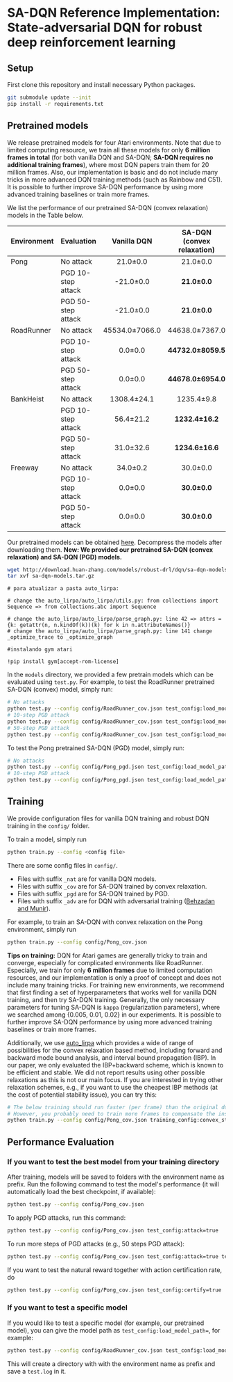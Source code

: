 # SA-DQN Reference Implementation: State-adversarial DQN for robust deep reinforcement learning
## Setup

First clone this repository and install necessary Python packages.
```bash
git submodule update --init
pip install -r requirements.txt
```

## Pretrained models

We release pretrained models for four Atari environments. Note that due to
limited computing resource, we train all these models for only **6 million
frames in total** (for both vanilla DQN and SA-DQN; **SA-DQN requires no
additional training frames**), where most DQN papers train them for 20 million
frames.  Also, our implementation is basic and do not include many tricks in
more advanced DQN training methods (such as Rainbow and C51). It is possible to
further improve SA-DQN performance by using more advanced training baselines or
train more frames.

We list the performance of our pretrained SA-DQN (convex relaxation) models in the Table below.

| Environment | Evaluation         | Vanilla DQN | SA-DQN (convex relaxation) |
|-------------|--------------------|:-----------:|:--------------------------:|
| Pong        | No attack          |   21.0±0.0  |         21.0±0.0           |
|             | PGD 10-step attack |  -21.0±0.0  |       **21.0±0.0**         |
|             | PGD 50-step attack |  -21.0±0.0  |       **21.0±0.0**         |
| RoadRunner  | No attack          |  45534.0±7066.0  |   44638.0±7367.0      |
|             | PGD 10-step attack |   0.0±0.0   |     **44732.0±8059.5**     |
|             | PGD 50-step attack |   0.0±0.0   |     **44678.0±6954.0**     |
| BankHeist   | No attack          |  1308.4±24.1|      1235.4±9.8            |
|             | PGD 10-step attack |   56.4±21.2 |       **1232.4±16.2**      | 
|             | PGD 50-step attack |   31.0±32.6 |       **1234.6±16.6**      |
| Freeway     | No attack          |   34.0±0.2  |         30.0±0.0           |
|             | PGD 10-step attack |   0.0±0.0   |        **30.0±0.0**        |
|             | PGD 50-step attack |   0.0±0.0   |        **30.0±0.0**        |


Our pretrained models can be obtained
[here](http://download.huan-zhang.com/models/robust-drl/dqn/sa-dqn-models.tar.gz).
Decompress the models after downloading them. **New: We provided our pretrained SA-DQN (convex relaxation) and SA-DQN (PGD) models.**

```bash
wget http://download.huan-zhang.com/models/robust-drl/dqn/sa-dqn-models.tar.gz
tar xvf sa-dqn-models.tar.gz
```

```
# para atualizar a pasta auto_lirpa:

# change the auto_lirpa/auto_lirpa/utils.py: from collections import Sequence => from collections.abc import Sequence

# change the auto_lirpa/auto_lirpa/parse_graph.py: line 42 => attrs = {k: getattr(n, n.kindOf(k))(k) for k in n.attributeNames()}
# change the auto_lirpa/auto_lirpa/parse_graph.py: line 141 change _optimize_trace to _optimize_graph
```

``` 
#instalando gym atari

!pip install gym[accept-rom-license]
```


In the `models` directory, we provided a few pretrain models which can be
evaluated using `test.py`. For example, to test the RoadRunner pretrained
SA-DQN (convex) model, simply run:

```bash
# No attacks
python test.py --config config/RoadRunner_cov.json test_config:load_model_path=models/RoadRunner-convex.model
# 10-step PGD attack
python test.py --config config/RoadRunner_cov.json test_config:load_model_path=models/RoadRunner-convex.model test_config:attack=true
# 50-step PGD attack
python test.py --config config/RoadRunner_cov.json test_config:load_model_path=models/RoadRunner-convex.model test_config:attack=true test_config:attack_config:params:niters=50
```

To test the Pong pretrained SA-DQN (PGD) model, simply run:

```bash
# No attacks
python test.py --config config/Pong_pgd.json test_config:load_model_path=models/Pong-pgd.model
# 10-step PGD attack
python test.py --config config/Pong_pgd.json test_config:load_model_path=models/Pong-pgd.model test_config:attack=true
```

## Training

We provide configuration files for vanilla DQN training and robust DQN training in the `config/` folder.

To train a model, simply run

```bash
python train.py --config <config file>
```

There are some config files in `config/`.
* Files with suffix `_nat` are for vanilla DQN models.
* Files with suffix `_cov` are for SA-DQN trained by convex relaxation.
* Files with suffix `_pgd` are for SA-DQN trained by PGD.
* Files with suffix `_adv` are for DQN with adversarial training ([Behzadan and Munir](https://arxiv.org/pdf/1712.09344.pdf)).

For example, to train an SA-DQN with convex relaxation on the Pong environment, simply run

```bash
python train.py --config config/Pong_cov.json
```

**Tips on training:** DQN for Atari games are generally tricky to train and
converge, especially for complicated environments like RoadRunner. Especially,
we train for only **6 million frames** due to limited computation resources,
and our implementation is only a proof of concept and does not include many
training tricks. For training new environments, we recommend that first finding
a set of hyperparameters that works well for vanilla DQN training, and then try
SA-DQN training. Generally, the only necessary parameters for tuning SA-DQN is
`kappa` (regularization parameters), where we searched among {0.005, 0.01,
0.02} in our experiments. It is possible to further improve SA-DQN performance
by using more advanced training baselines or train more frames.

Additionally, we use [auto_lirpa](https://github.com/KaidiXu/auto_LiRPA) which
provides a wide of range of possibilities for the convex relaxation based
method, including forward and backward mode bound analysis, and interval bound
propagation (IBP).  In our paper, we only evaluated the IBP+backward scheme,
which is known to be efficient and stable. We did not report results using
other possible relaxations as this is not our main focus. If you are interested
in trying other relaxation schemes, e.g., if you want to use the cheapest IBP
methods (at the cost of potential stability issue), you can try this:

```bash
# The below training should run faster (per frame) than the original due to the use of cheaper relaxations.
# However, you probably need to train more frames to compensate the instability of IBP.
python train.py --config config/Pong_cov.json training_config:convex_start_beta=0.0
```

## Performance Evaluation

### If you want to test the best model from your training directory

After training, models will be saved to folders with the environment name as
prefix. Run the following command to test the model's performance (it will
automatically load the best checkpoint, if available):

```bash
python test.py --config config/Pong_cov.json
```

To apply PGD attacks, run this command:

```bash
python test.py --config config/Pong_cov.json test_config:attack=true
```

To run more steps of PGD attacks (e.g., 50 steps PGD attack):

```bash
python test.py --config config/Pong_cov.json test_config:attack=true test_config:attack_config:params:niters=50
```

If you want to test the natural reward together with action certification rate, do


```bash
python test.py --config config/Pong_cov.json test_config:certify=true
```

### If you want to test a specific model

If you would like to test a specific model (for example, our pretrained model), you can give
the model path as `test_config:load_model_path=`, for example:

```bash
python test.py --config config/RoadRunner_cov.json test_config:load_model_path=models/RoadRunner-convex.model
```

This will create a directory with with the environment name as
prefix and save a ```test.log``` in it.

